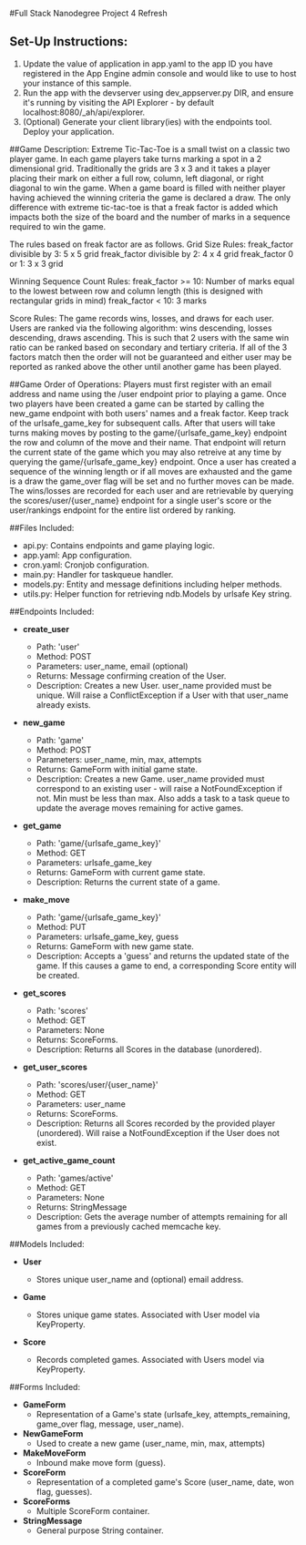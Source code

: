 #Full Stack Nanodegree Project 4 Refresh

## Set-Up Instructions:
1.  Update the value of application in app.yaml to the app ID you have registered
 in the App Engine admin console and would like to use to host your instance of this sample.
1.  Run the app with the devserver using dev_appserver.py DIR, and ensure it's
 running by visiting the API Explorer - by default localhost:8080/_ah/api/explorer.
1.  (Optional) Generate your client library(ies) with the endpoints tool.
 Deploy your application.
 
 
 
##Game Description:
Extreme Tic-Tac-Toe is a small twist on a classic two player game. In each game
players take turns marking a spot in a 2 dimensional grid. Traditionally the grids
are 3 x 3 and it takes a player placing their mark on either a full row, column,
left diagonal, or right diagonal to win the game. When a game board is filled with
neither player having achieved the winning criteria the game is declared a draw. The
only difference with extreme tic-tac-toe is that a freak factor is added which impacts
both the size of the board and the number of marks in a sequence required to win the game.

The rules based on freak factor are as follows.
Grid Size Rules:
freak_factor divisible by 3: 5 x 5 grid
freak_factor divisible by 2: 4 x 4 grid
freak_factor 0 or 1: 3 x 3 grid

Winning Sequence Count Rules:
freak_factor >= 10: Number of marks equal to the lowest between row and column length
(this is designed with rectangular grids in mind)
freak_factor < 10: 3 marks

Score Rules:
The game records wins, losses, and draws for each user.
Users are ranked via the following algorithm:
wins descending, losses descending, draws ascending.
This is such that 2 users with the same win ratio can be ranked based on secondary
and tertiary criteria. If all of the 3 factors match then the order will not be guaranteed
and either user may be reported as ranked above the other until another game has been
played.

##Game Order of Operations:
Players must first register with an email address and name using
the /user endpoint prior to playing a game. Once two players have been
created a game can be started by calling the new_game endpoint with both
users' names and a freak factor. Keep track of the urlsafe_game_key for subsequent calls.
After that users will take turns making moves by posting to the game/{urlsafe_game_key} endpoint
the row and column of the move and their name. That endpoint will return the current state of the game
which you may also retreive at any time by querying the game/{urlsafe_game_key} endpoint.
Once a user has created a sequence of the winning length or if all moves are exhausted and
the game is a draw the game_over flag will be set and no further moves can be made.
The wins/losses are recorded for each user and are retrievable by querying
the scores/user/{user_name} endpoint for a single user's score or the user/rankings endpoint for
the entire list ordered by ranking.

##Files Included:
 - api.py: Contains endpoints and game playing logic.
 - app.yaml: App configuration.
 - cron.yaml: Cronjob configuration.
 - main.py: Handler for taskqueue handler.
 - models.py: Entity and message definitions including helper methods.
 - utils.py: Helper function for retrieving ndb.Models by urlsafe Key string.

##Endpoints Included:
 - **create_user**
    - Path: 'user'
    - Method: POST
    - Parameters: user_name, email (optional)
    - Returns: Message confirming creation of the User.
    - Description: Creates a new User. user_name provided must be unique. Will 
    raise a ConflictException if a User with that user_name already exists.
    
 - **new_game**
    - Path: 'game'
    - Method: POST
    - Parameters: user_name, min, max, attempts
    - Returns: GameForm with initial game state.
    - Description: Creates a new Game. user_name provided must correspond to an
    existing user - will raise a NotFoundException if not. Min must be less than
    max. Also adds a task to a task queue to update the average moves remaining
    for active games.
     
 - **get_game**
    - Path: 'game/{urlsafe_game_key}'
    - Method: GET
    - Parameters: urlsafe_game_key
    - Returns: GameForm with current game state.
    - Description: Returns the current state of a game.
    
 - **make_move**
    - Path: 'game/{urlsafe_game_key}'
    - Method: PUT
    - Parameters: urlsafe_game_key, guess
    - Returns: GameForm with new game state.
    - Description: Accepts a 'guess' and returns the updated state of the game.
    If this causes a game to end, a corresponding Score entity will be created.
    
 - **get_scores**
    - Path: 'scores'
    - Method: GET
    - Parameters: None
    - Returns: ScoreForms.
    - Description: Returns all Scores in the database (unordered).
    
 - **get_user_scores**
    - Path: 'scores/user/{user_name}'
    - Method: GET
    - Parameters: user_name
    - Returns: ScoreForms. 
    - Description: Returns all Scores recorded by the provided player (unordered).
    Will raise a NotFoundException if the User does not exist.
    
 - **get_active_game_count**
    - Path: 'games/active'
    - Method: GET
    - Parameters: None
    - Returns: StringMessage
    - Description: Gets the average number of attempts remaining for all games
    from a previously cached memcache key.

##Models Included:
 - **User**
    - Stores unique user_name and (optional) email address.
    
 - **Game**
    - Stores unique game states. Associated with User model via KeyProperty.
    
 - **Score**
    - Records completed games. Associated with Users model via KeyProperty.
    
##Forms Included:
 - **GameForm**
    - Representation of a Game's state (urlsafe_key, attempts_remaining,
    game_over flag, message, user_name).
 - **NewGameForm**
    - Used to create a new game (user_name, min, max, attempts)
 - **MakeMoveForm**
    - Inbound make move form (guess).
 - **ScoreForm**
    - Representation of a completed game's Score (user_name, date, won flag,
    guesses).
 - **ScoreForms**
    - Multiple ScoreForm container.
 - **StringMessage**
    - General purpose String container.